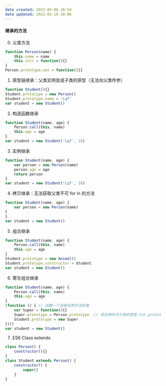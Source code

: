 ```yaml
---
date created: 2022-05-06 16:54
date updated: 2022-05-19 20:06
---
```


#### 继承的方法

0. 父类方法

```js
function Person(name) {
	this.name = name
	this.intr = function(){}
}
Person.prototype.eat = function(){}
```

1. 原型链继承：父类实例变成子类的原型（无法向父类传参）

```js
function Student(){}
Student.prototype = new Person()
Student.prototype.name = 'Lqf'
var student = new Student()
```

2. 构造函数继承

```js
function Student(name, age) {
	Person.call(this, name)
	this.age = age
}
var student = new Student('Lqf', 18)
```

3. 实例继承

```js
function Student(name, age) {
	var person = new Person(name)
	person.age = age
	return person
}
var student = new Student('Lqf', 18)
```

4. 拷贝继承：无法获取父类不可 for in 的方法

```js
function Student(name, age) {
	var person = new Person(name)
t
}
var student = new Student()
```

5. 组合继承

```js
function Student(name, age) {
	Person.call(this, name)
	this.age = age
}
Student.prototype = new Animal()
Student.prototype.constructor = Student
var student = new Student()
```

6. 寄生组合继承

```js
function Student(name, age) {
	Person.call(this, name)
	this.age = age
}
(function () { // 创建一个没有实例方法的类
	var Super = function(){}
	Super.prototype = Person.prototype  // 将实例作为子类的原型 Cat.prototype = new Super();
	Student.prototype = new Super
})()
var student = new Student()
```

7. ES6 Class extends

```js
class Person() {
	constructor(){}
}
class Student extends Person() {
	constructor() {
		super()
	}
}
```
